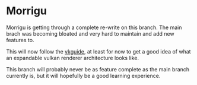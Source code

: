 # Morrigu

Morrigu is getting through a complete re-write on this branch.
The main brach was becoming bloated and very hard to maintain and add new features to.

This will now follow the [vkguide](https://vkguide.dev/), at least for now to get a good
idea of what an expandable vulkan renderer architecture looks like.

This branch will probably never be as feature complete as the main branch currently is,
but it will hopefully be a good learning experience.
